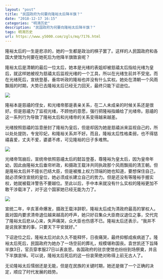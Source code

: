```yaml
---
layout: "post"
title: "民国政府为何要向隆裕太后降半旗？"
date: "2018-12-17 16:15"
categories: "明清历史"
description: "民国政府为何要向隆裕太后降半旗？"
tags: 明清历史
url: https://www.y5000.com/zgls/mq/7176.html
---
```






隆裕太后的一生是悲凉的，她的一生都是政治的棋子罢了。这样的人民国政府和各国大使馆为何要在她死后为他降半旗致哀呢？

隆裕太后是清朝的最后一位太后，她本是光绪的表姐却被慈禧太后指给光绪为皇后，就这样她被视为慈禧太后监视光绪的一个工具，所以在光绪生前并不受宠。而在光绪死后，宣统登基，垂帘听政的隆裕也并没有什么实权。她处在清朝一个风雨飘摇的时期，大势已去隆裕太后已经无力回天，最终只能下诏逊位。

![](https://img.y5000.com/uploads/allimg/161214/101421LP-0.jpg)

隆裕本是慈禧的侄女，和光绪帝那是表亲关系，在二人未成亲的时候关系还是很好。但是慈禧为了监视光绪，不顾他的意愿，强行把隆裕指婚给了光绪帝。慈禧的这一系列行为导致了隆裕太后和光绪帝的关系变得越来越差。

光绪按照慈禧的旨意册封了隆裕为皇后，但是却因为她是慈禧派来监视自己的，所以处处提防，专宠珍妃，和隆裕关系并不好。而且，隆裕太后性格柔弱，也不得慈禧喜爱，丈夫不爱，婆婆不疼，可见隆裕的日子多难熬。

![](https://img.y5000.com/uploads/allimg/161214/10142162a-1.jpg)

光绪帝驾崩后，宣统帝依照慈禧太后的懿旨登基，尊隆裕为皇太后，因为皇帝年幼，因此由隆裕太后垂帘听政，和摄政王载沣共同执政那个风雨飘摇的清王朝。但是隆裕太后并不擅长巴结大臣，但是被推上权力顶端的她也知道，要想保住自己，就必须保住宣统的皇位，她必须成长建立自己的势力。但是还没有等隆裕手握实权，她就被载沣警告不要越位。至此以后，手中本来就没有什么实权的隆裕更加不敢干涉载沣了，对于这个国家她已经无能为力了。

![](https://img.y5000.com/uploads/allimg/161214/1014211449-2.jpg)

宣统二年，辛亥革命爆发，摄政王载沣辞职，隆裕太后成为清政府最高的掌权人。面对国内要求清帝退位越来越高的呼声，她只好召集众大臣商议退位之事，交代完了隆裕太后悲从心来，失声痛哭，众大臣也伤感不已。隆裕太后还表示，“我并不是说我家里的事，只要天下平安就好。”

下诏逊位之后，隆裕太后对此久久不能释怀，日夜痛哭，最终抑郁成疾病逝了。隆裕太后死后，民国政府为她办了一场空前的葬礼，规模堪称国丧。袁世凯还下旨降半旗3日，官员穿孝服27日以表哀思。各国政府的驻京使馆也纷纷到场祭奠，并且下半旗哀悼。可以说，隆裕太后死后的这一份哀荣绝对称得上前无古人了。

无论隆裕太后懦弱还是无能，但是在民族的关键时期，她还是做了一个正确的决定，顺应了时代发展的趋势。
